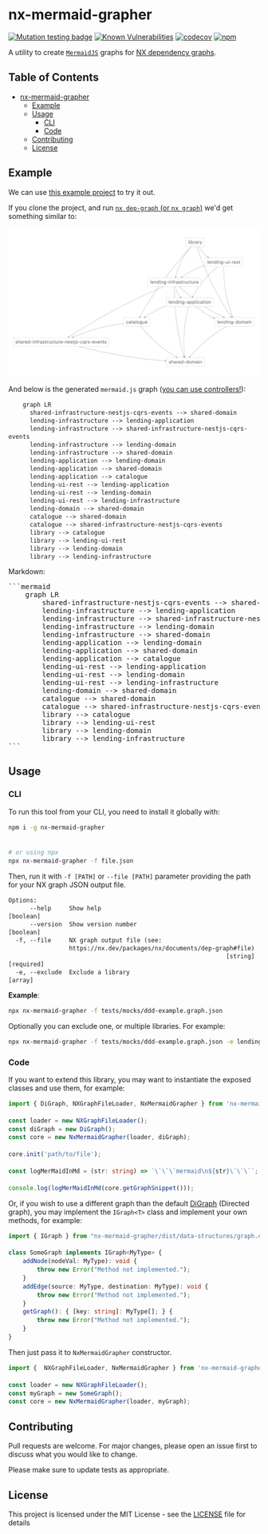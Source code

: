 # nx-mermaid-grapher

[![Mutation testing badge](https://img.shields.io/endpoint?style=flat&url=https%3A%2F%2Fbadge-api.stryker-mutator.io%2Fgithub.com%2FFcmam5%2Fnx-mermaid-grapher%2Fdevelop)](https://dashboard.stryker-mutator.io/reports/github.com/Fcmam5/nx-mermaid-grapher/develop) [![Known Vulnerabilities](https://snyk.io/test/github/Fcmam5/nx-mermaid-grapher/badge.svg)](https://snyk.io/test/github/Fcmam5/nx-mermaid-grapher) [![codecov](https://codecov.io/gh/Fcmam5/nx-mermaid-grapher/branch/develop/graph/badge.svg?token=QSBZLLE1L1)](https://codecov.io/gh/Fcmam5/nx-mermaid-grapher) [![npm](https://img.shields.io/npm/v/nx-mermaid-grapher)](https://www.npmjs.com/package/nx-mermaid-grapher)

A utility to create [`MermaidJS`](https://mermaid.js.org/) graphs for [NX dependency graphs](https://nx.dev/packages/nx/documents/dep-graph).

<!-- omit in toc -->
## Table of Contents
- [nx-mermaid-grapher](#nx-mermaid-grapher)
  - [Example](#example)
  - [Usage](#usage)
    - [CLI](#cli)
    - [Code](#code)
  - [Contributing](#contributing)
  - [License](#license)

## Example

We can use [this example project](https://github.com/ddd-by-examples/library-nestjs) to try it out.

If you clone the project, and run [`nx dep-graph` (or `nx graph`)](https://nx.dev/packages/nx/documents/dep-graph) we'd get something similar to:

![Example Dep graph](./docs/assets/nx-13.example.png)

And below is the generated `mermaid.js` graph ([you can use controllers!](https://github.blog/2022-02-14-include-diagrams-markdown-files-mermaid/)):

```mermaid
    graph LR
      shared-infrastructure-nestjs-cqrs-events --> shared-domain
      lending-infrastructure --> lending-application
      lending-infrastructure --> shared-infrastructure-nestjs-cqrs-events
      lending-infrastructure --> lending-domain
      lending-infrastructure --> shared-domain
      lending-application --> lending-domain
      lending-application --> shared-domain
      lending-application --> catalogue
      lending-ui-rest --> lending-application
      lending-ui-rest --> lending-domain
      lending-ui-rest --> lending-infrastructure
      lending-domain --> shared-domain
      catalogue --> shared-domain
      catalogue --> shared-infrastructure-nestjs-cqrs-events
      library --> catalogue
      library --> lending-ui-rest
      library --> lending-domain
      library --> lending-infrastructure
```

Markdown:

<pre>
```mermaid
    graph LR
        shared-infrastructure-nestjs-cqrs-events --> shared-domain
        lending-infrastructure --> lending-application
        lending-infrastructure --> shared-infrastructure-nestjs-cqrs-events
        lending-infrastructure --> lending-domain
        lending-infrastructure --> shared-domain
        lending-application --> lending-domain
        lending-application --> shared-domain
        lending-application --> catalogue
        lending-ui-rest --> lending-application
        lending-ui-rest --> lending-domain
        lending-ui-rest --> lending-infrastructure
        lending-domain --> shared-domain
        catalogue --> shared-domain
        catalogue --> shared-infrastructure-nestjs-cqrs-events
        library --> catalogue
        library --> lending-ui-rest
        library --> lending-domain
        library --> lending-infrastructure
```
</pre>

## Usage

### CLI

To run this tool from your CLI, you need to install it globally with:

```bash
npm i -g nx-mermaid-grapher


# or using npx
npx nx-mermaid-grapher -f file.json
```

Then, run it with `-f [PATH]` or `--file [PATH]` parameter providing the path for your NX graph JSON output file.

```
Options:
      --help     Show help                                             [boolean]
      --version  Show version number                                   [boolean]
  -f, --file     NX graph output file (see:
                 https://nx.dev/packages/nx/documents/dep-graph#file)
                                                             [string] [required]
  -e, --exclude  Exclude a library                                       [array]
```

**Example**:

```bash
npx nx-mermaid-grapher -f tests/mocks/ddd-example.graph.json
```

Optionally you can exclude one, or multiple libraries. For example:

```bash
npx nx-mermaid-grapher -f tests/mocks/ddd-example.graph.json -e lending-infrastructure -e lending-ui-rest
```

### Code

If you want to extend this library, you may want to instantiate the exposed classes and use them, for example:

```ts
import { DiGraph, NXGraphFileLoader, NxMermaidGrapher } from 'nx-mermaid-grapher';

const loader = new NXGraphFileLoader();
const diGraph = new DiGraph();
const core = new NxMermaidGrapher(loader, diGraph);

core.init('path/to/file');

const logMerMaidInMd = (str: string) => `\`\`\`mermaid\n${str}\`\`\``;

console.log(logMerMaidInMd(core.getGraphSnippet()));
```

Or, if you wish to use a different graph than the default [DiGraph](./lib/data-structures/di-graph.ds.ts) (Directed graph), you may implement the `IGraph<T>` class and implement your own methods, for example:

```ts
import { IGraph } from "nx-mermaid-grapher/dist/data-structures/graph.ds.interface";

class SomeGraph implements IGraph<MyType> {
    addNode(nodeVal: MyType): void {
        throw new Error("Method not implemented.");
    }
    addEdge(source: MyType, destination: MyType): void {
        throw new Error("Method not implemented.");
    }
    getGraph(): { [key: string]: MyType[]; } {
        throw new Error("Method not implemented.");
    }
}
```

Then just pass it to `NxMermaidGrapher` constructor.

```ts
import {  NXGraphFileLoader, NxMermaidGrapher } from 'nx-mermaid-grapher';

const loader = new NXGraphFileLoader();
const myGraph = new SomeGraph();
const core = new NxMermaidGrapher(loader, myGraph);
```

## Contributing

Pull requests are welcome. For major changes, please open an issue first to discuss what you would like to change.

Please make sure to update tests as appropriate.

## License

This project is licensed under the MIT License - see the [LICENSE](./LICENSE) file for details
